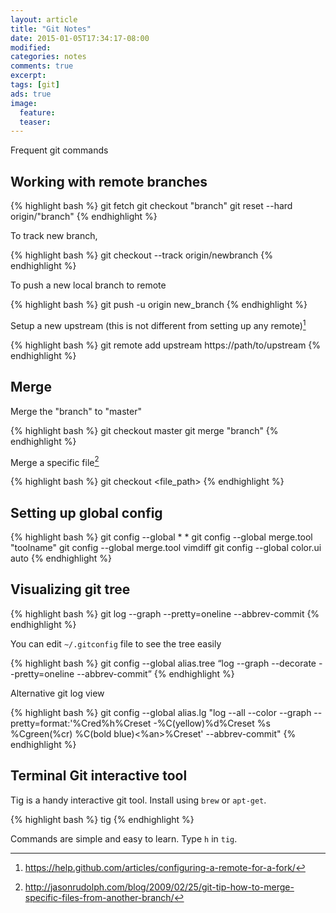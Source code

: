 ```yaml
---
layout: article
title: "Git Notes"
date: 2015-01-05T17:34:17-08:00
modified:
categories: notes
comments: true
excerpt:
tags: [git]
ads: true
image:
  feature:
  teaser:
---
```


Frequent git commands

## Working with remote branches

{% highlight bash %}
git fetch
git checkout "branch"
git reset --hard origin/"branch"
{% endhighlight %}


To track new branch,

{% highlight bash %}
git checkout --track origin/newbranch
{% endhighlight %}

To push a new local branch to remote

{% highlight bash %}
git push -u origin new_branch
{% endhighlight %}

Setup a new upstream (this is not different from setting up any remote)[^2]

{% highlight bash %}
git remote add upstream https://path/to/upstream
{% endhighlight %}


## Merge

Merge the "branch" to "master"


{% highlight bash %}
git checkout master
git merge "branch"
{% endhighlight %}


Merge a specific file[^1]

{% highlight bash %}
git checkout <branch> <file_path>
{% endhighlight %}

## Setting up global config


{% highlight bash %}
git config --global * *
git config --global merge.tool "toolname"
git config --global merge.tool vimdiff 
git config --global color.ui auto
{% endhighlight %}


## Visualizing git tree


{% highlight bash %}
git log --graph --pretty=oneline --abbrev-commit
{% endhighlight %}


You can edit `~/.gitconfig` file to see the tree easily


{% highlight bash %}
git config --global alias.tree “log --graph --decorate --pretty=oneline --abbrev-commit”
{% endhighlight %}

Alternative git log view

{% highlight bash %}
git config --global alias.lg "log --all --color --graph --pretty=format:'%Cred%h%Creset -%C(yellow)%d%Creset %s %Cgreen(%cr) %C(bold blue)<%an>%Creset' --abbrev-commit"
{% endhighlight %}

## Terminal Git interactive tool

Tig is a handy interactive git tool. Install using `brew` or `apt-get`.


{% highlight bash %}
tig
{% endhighlight %}

Commands are simple and easy to learn. Type `h` in `tig`.

[^1]: http://jasonrudolph.com/blog/2009/02/25/git-tip-how-to-merge-specific-files-from-another-branch/
[^2]: https://help.github.com/articles/configuring-a-remote-for-a-fork/
